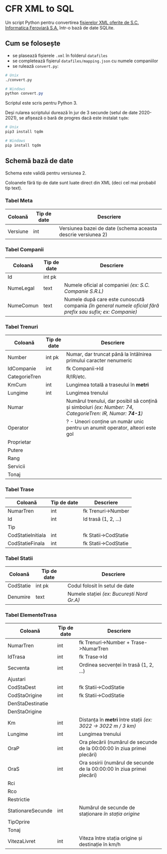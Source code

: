 # CFR XML to SQL

Un script Python pentru convertirea
[fișierelor XML oferite de S.C. Informatica Feroviară S.A.](https://data.gov.ro/dataset?organization=sc-informatica-feroviara-sa)
într-o bază de date SQLite.

## Cum se folosește

- se plasează fișierele `.xml` în folderul `datafiles`
- se completează fișierul `datafiles/mapping.json` cu numele companiilor
- se rulează `convert.py`:

```bash
# Unix
./convert.py
```

```powershell
# Windows
python convert.py
```

Scriptul este scris pentru Python 3.

Deși rularea scriptului durează în jur de 3 secunde (setul de date 2020-2021), se afișează o bară de progres dacă este instalat `tqdm`:

```bash
# Unix
pip3 install tqdm
```

```powershell
# Windows
pip install tqdm
```

## Schemă bază de date

Schema este validă pentru versiunea 2.

Coloanele fără tip de date sunt luate direct din XML (deci cel mai probabil tip text).

### Tabel **Meta**

Coloană  | Tip de date | Descriere
---------|-------------|----------
Versiune | int         | Versiunea bazei de date (schema aceasta descrie versiunea 2)

### Tabel **Companii**

Coloană   | Tip de date | Descriere
----------|-------------|----------
Id        | int pk      |
NumeLegal | text        | Numele oficial al companiei *(ex: S.C. Companie S.R.L)*
NumeComun | text        | Numele după care este cunoscută compania *(în general numele oficial fără prefix sau sufix; ex: Companie)*

### Tabel **Trenuri**

Coloană       | Tip de date | Descriere
--------------|-------------|----------
Number        | int pk      | Numar, dar truncat până la întâlnirea primului caracter nenumeric
IdCompanie    | int         | fk Companii->Id
CategorieTren |             | R/IR/etc.
KmCum         | int         | Lungimea totală a traseului în **metri**
Lungime       | int         | Lungimea trenului
Numar         |             | Numărul trenului, dar posibil să conțină și simboluri _(ex: Number: 74, CategorieTren: IR, Numar: **74-1**)_
Operator      |             | ? - Uneori conține un număr unic pentru un anumit operator, alteori este gol
Proprietar    |             |
Putere        |             |
Rang          |             |
Servicii      |             |
Tonaj         |             |

### Tabel **Trase**

Coloană           | Tip de date | Descriere
------------------|-------------|----------
NumarTren         | int         | fk Trenuri->Number
Id                | int         | Id trasă (1, 2, ...)
Tip               |             |
CodStatieInitiala | int         | fk Statii->CodStatie
CodStatieFinala   | int         | fk Statii->CodStatie

### Tabel **Statii**

Coloană   | Tip de date | Descriere
----------|-------------|----------
CodStatie | int pk      | Codul folosit în setul de date
Denumire  | text        | Numele stației *(ex: București Nord Gr.A)*

### Tabel **ElementeTrasa**

Coloană           | Tip de date | Descriere
------------------|-------------|----------
NumarTren         | int         | fk Trenuri->Number + Trase->NumarTren
IdTrasa           | int         | fk Trase->Id
Secventa          | int         | Ordinea secvenței în trasă (1, 2, ...)
Ajustari          |             |
CodStaDest        | int         | fk Statii->CodStatie
CodStaOrigine     | int         | fk Statii->CodStatie
DenStaDestinatie  |             |
DenStaOrigine     |             |
Km                | int         | Distanța în **metri** între stații *(ex: 3022 -> 3022 m / 3 km)*
Lungime           | int         | Lungimea trenului
OraP              | int         | Ora plecării (numărul de secunde de la 00:00:00 în ziua primei plecări)
OraS              | int         | Ora sosirii (numărul de secunde de la 00:00:00 în ziua primei plecări)
Rci               |             |
Rco               |             |
Restrictie        |             |
StationareSecunde | int         | Numărul de secunde de staționare *în stația origine*
TipOprire         |             |
Tonaj             |             |
VitezaLivret      | int         | Viteza între stația origine și destinație în km/h
